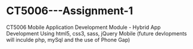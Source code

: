 CT5006---Assignment-1
=================

CT5006 Mobile Application Development Module - Hybrid App Development
Using html5, css3, sass, jQuery Mobile (future devlopments will inculde php, mySql and the use of Phone Gap)

